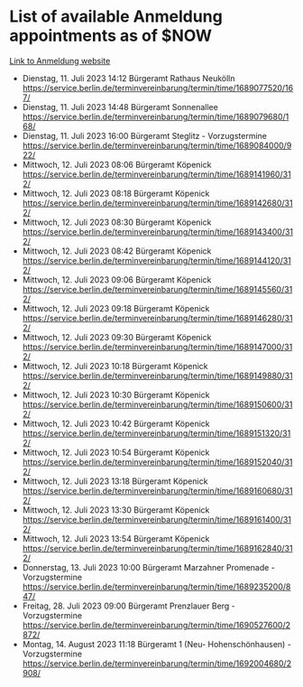 # List of available Anmeldung appointments as of $NOW
[Link to Anmeldung website](https://service.berlin.de/terminvereinbarung/termin/tag.php?termin=1&anliegen[]=120686&dienstleisterlist=122210,122217,327316,122219,327312,122227,327314,122231,327346,122243,327348,122254,122252,329742,122260,329745,122262,329748,122271,327278,122273,327274,122277,327276,330436,122280,327294,122282,327290,122284,327292,122291,327270,122285,327266,122286,327264,122296,327268,150230,329760,122297,327286,122294,327284,122312,329763,122314,329775,122304,327330,122311,327334,122309,327332,317869,122281,327352,122279,329772,122283,122276,327324,122274,327326,122267,329766,122246,327318,122251,327320,122257,327322,122208,327298,122226,327300&herkunft=http%3A%2F%2Fservice.berlin.de%2Fdienstleistung%2F120686%2F)
- Dienstag, 11. Juli 2023 14:12 Bürgeramt Rathaus Neukölln https://service.berlin.de/terminvereinbarung/termin/time/1689077520/167/
- Dienstag, 11. Juli 2023 14:48 Bürgeramt Sonnenallee https://service.berlin.de/terminvereinbarung/termin/time/1689079680/168/
- Dienstag, 11. Juli 2023 16:00 Bürgeramt Steglitz - Vorzugstermine https://service.berlin.de/terminvereinbarung/termin/time/1689084000/922/
- Mittwoch, 12. Juli 2023 08:06 Bürgeramt Köpenick https://service.berlin.de/terminvereinbarung/termin/time/1689141960/312/
- Mittwoch, 12. Juli 2023 08:18 Bürgeramt Köpenick https://service.berlin.de/terminvereinbarung/termin/time/1689142680/312/
- Mittwoch, 12. Juli 2023 08:30 Bürgeramt Köpenick https://service.berlin.de/terminvereinbarung/termin/time/1689143400/312/
- Mittwoch, 12. Juli 2023 08:42 Bürgeramt Köpenick https://service.berlin.de/terminvereinbarung/termin/time/1689144120/312/
- Mittwoch, 12. Juli 2023 09:06 Bürgeramt Köpenick https://service.berlin.de/terminvereinbarung/termin/time/1689145560/312/
- Mittwoch, 12. Juli 2023 09:18 Bürgeramt Köpenick https://service.berlin.de/terminvereinbarung/termin/time/1689146280/312/
- Mittwoch, 12. Juli 2023 09:30 Bürgeramt Köpenick https://service.berlin.de/terminvereinbarung/termin/time/1689147000/312/
- Mittwoch, 12. Juli 2023 10:18 Bürgeramt Köpenick https://service.berlin.de/terminvereinbarung/termin/time/1689149880/312/
- Mittwoch, 12. Juli 2023 10:30 Bürgeramt Köpenick https://service.berlin.de/terminvereinbarung/termin/time/1689150600/312/
- Mittwoch, 12. Juli 2023 10:42 Bürgeramt Köpenick https://service.berlin.de/terminvereinbarung/termin/time/1689151320/312/
- Mittwoch, 12. Juli 2023 10:54 Bürgeramt Köpenick https://service.berlin.de/terminvereinbarung/termin/time/1689152040/312/
- Mittwoch, 12. Juli 2023 13:18 Bürgeramt Köpenick https://service.berlin.de/terminvereinbarung/termin/time/1689160680/312/
- Mittwoch, 12. Juli 2023 13:30 Bürgeramt Köpenick https://service.berlin.de/terminvereinbarung/termin/time/1689161400/312/
- Mittwoch, 12. Juli 2023 13:54 Bürgeramt Köpenick https://service.berlin.de/terminvereinbarung/termin/time/1689162840/312/
- Donnerstag, 13. Juli 2023 10:00 Bürgeramt Marzahner Promenade - Vorzugstermine https://service.berlin.de/terminvereinbarung/termin/time/1689235200/847/
- Freitag, 28. Juli 2023 09:00 Bürgeramt Prenzlauer Berg - Vorzugstermine https://service.berlin.de/terminvereinbarung/termin/time/1690527600/2872/
- Montag, 14. August 2023 11:18 Bürgeramt 1 (Neu- Hohenschönhausen) - Vorzugstermine https://service.berlin.de/terminvereinbarung/termin/time/1692004680/2908/

